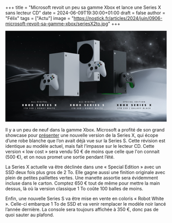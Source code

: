 +++
title = "Microsoft revoit un peu sa gamme Xbox et lance une Series X sans lecteur CD"
date = 2024-06-09T19:30:00+01:00
draft = false
author = "Félix"
tags = ["Actu"]
image = "https://nostick.fr/articles/2024/juin/0906-microsoft-revoit-sa-gamme-xbox/seriesX2to.jpg"
+++ 

![La nouvelle gamme Xbox](seriesX2to.jpg)

Il y a un peu de neuf dans la gamme Xbox. Microsoft a profité de son grand showcase pour [présenter](https://news.xbox.com/en-us/2024/06/09/xbox-series-x-s-new-console-options/) une nouvelle version de la Series X, qui écope d’une robe blanche que l’on avait déjà vue sur la Series S. Cette révision est identique au modèle actuel, mais fait l’impasse sur le lecteur CD. Cette version « low cost » sera vendu 50 € de moins que celle que l'on connait (500 €), et on nous promet une sortie pendant l’été.

La Series X actuelle va être déclinée dans une « Special Edition » avec un SSD deux fois plus gros de 2 To. Elle gagne aussi une finition originale avec plein de petites paillettes vertes. Une manette assortie sera évidemment incluse dans le carton. Comptez 650 € tout de même pour mettre la main dessus, là où la version classique 1 To coûte 100 balles de moins.

Enfin, une nouvelle Series S va être mise en vente en coloris « Robot White ». Celle-ci embarque 1 To de SSD et va venir remplacer le modèle noir lancé l’année dernière. La console sera toujours affichée à 350 €, donc pas de quoi sauter au plafond.